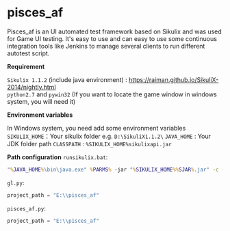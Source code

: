 pisces_af
===
Pisces_af is an UI automated test framework based on Sikulix and was used for Game UI testing. It's easy to use and can easy to use some continuous integration tools like Jenkins to manage several clients to run different autotest script.

**Requirement**  

`Sikulix 1.1.2`  (include java environment) : https://raiman.github.io/SikuliX-2014/nightly.html  
`python2.7` and `pywin32`    (If you want to locate the game window in windows system, you will need it)  

**Environment variables**  

In Windows system, you need add some environment variables
`SIKULIX_HOME`：Your sikulix folder e.g. `D:\SikuliX1.1.2\`
`JAVA_HOME` : Your JDK folder path
`CLASSPATH` : `%SIKULIX_HOME%sikulixapi.jar`

**Path configuration**
`runsikulix.bat`:
```cmd
"%JAVA_HOME%\bin\java.exe" %PARMS% -jar "%SIKULIX_HOME%%SJAR%.jar" -c -d 3 -f -r "E:\pisces_af\"
```
`gl.py`:
```python
project_path = "E:\\pisces_af"
```
`pisces_af.py`:
```python
project_path = "E:\\pisces_af"
```
